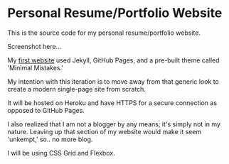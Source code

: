 # Personal Resume/Portfolio Website

This is the source code for my personal resume/portfolio website.

Screenshot here...

My [first website](https://github.com/JonathanYiv/jonathanyiv.github.io) used Jekyll, GitHub Pages, and a pre-built theme called 'Minimal Mistakes.'

My intention with this iteration is to move away from that generic look to create a modern single-page site from scratch.

It will be hosted on Heroku and have HTTPS for a secure connection as opposed to GitHub Pages.

I also realized that I am not a blogger by any means; it's simply not in my nature.
Leaving up that section of my website would make it seem 'unkempt,' so.. no more blog.

I will be using CSS Grid and Flexbox.
